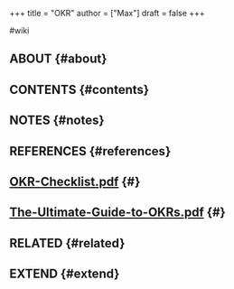 +++
title = "OKR"
author = ["Max"]
draft = false
+++

\#wiki


## ABOUT {#about}


## CONTENTS {#contents}


## NOTES {#notes}


## REFERENCES {#references}


## <a href='OKR-Checklist.pdf'>OKR-Checklist.pdf</a> {#}


## <a href='The-Ultimate-Guide-to-OKRs.pdf'>The-Ultimate-Guide-to-OKRs.pdf</a> {#}


## RELATED {#related}


## EXTEND {#extend}
